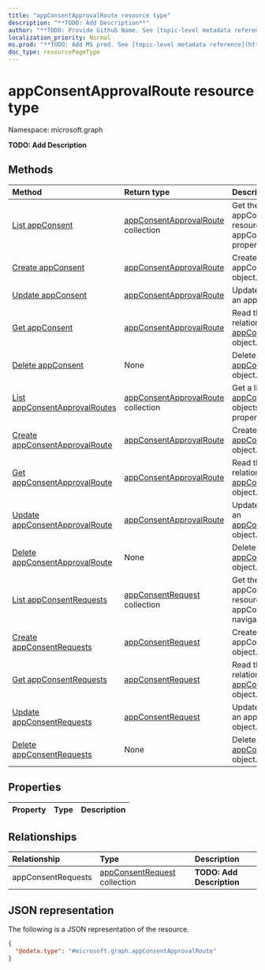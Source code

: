```yaml
---
title: "appConsentApprovalRoute resource type"
description: "**TODO: Add Description**"
author: "**TODO: Provide Github Name. See [topic-level metadata reference](https://msgo.azurewebsites.net/add/document/guidelines/metadata.html#topic-level-metadata)**"
localization_priority: Normal
ms.prod: "**TODO: Add MS prod. See [topic-level metadata reference](https://msgo.azurewebsites.net/add/document/guidelines/metadata.html#topic-level-metadata)**"
doc_type: resourcePageType
---
```


# appConsentApprovalRoute resource type

Namespace: microsoft.graph

**TODO: Add Description**

## Methods
|Method|Return type|Description|
|:---|:---|:---|
|[List appConsent](../api/identitygovernance-list-appconsent.md)|[appConsentApprovalRoute](../resources/appconsentapprovalroute.md) collection|Get the appConsentApprovalRoute resources from the appConsent navigation property.|
|[Create appConsent](../api/identitygovernance-post-appconsent.md)|[appConsentApprovalRoute](../resources/appconsentapprovalroute.md)|Create a new appConsentApprovalRoute object.|
|[Update appConsent](../api/identitygovernance-update-appconsent.md)|[appConsentApprovalRoute](../resources/appconsentapprovalroute.md)|Update the properties of an appConsent object.|
|[Get appConsent](../api/identitygovernance-get-appconsentapprovalroute.md)|[appConsentApprovalRoute](../resources/appconsentapprovalroute.md)|Read the properties and relationships of an [appConsentApprovalRoute](../resources/appconsentapprovalroute.md) object.|
|[Delete appConsent](../api/identitygovernance-delete-appconsent.md)|None|Delete an [appConsentApprovalRoute](../resources/appconsentapprovalroute.md) object.|
|[List appConsentApprovalRoutes](../api/appconsentapprovalroute-list.md)|[appConsentApprovalRoute](../resources/appconsentapprovalroute.md) collection|Get a list of the [appConsentApprovalRoute](../resources/appconsentapprovalroute.md) objects and their properties.|
|[Create appConsentApprovalRoute](../api/appconsentapprovalroute-create.md)|[appConsentApprovalRoute](../resources/appconsentapprovalroute.md)|Create a new [appConsentApprovalRoute](../resources/appconsentapprovalroute.md) object.|
|[Get appConsentApprovalRoute](../api/appconsentapprovalroute-get.md)|[appConsentApprovalRoute](../resources/appconsentapprovalroute.md)|Read the properties and relationships of an [appConsentApprovalRoute](../resources/appconsentapprovalroute.md) object.|
|[Update appConsentApprovalRoute](../api/appconsentapprovalroute-update.md)|[appConsentApprovalRoute](../resources/appconsentapprovalroute.md)|Update the properties of an [appConsentApprovalRoute](../resources/appconsentapprovalroute.md) object.|
|[Delete appConsentApprovalRoute](../api/appconsentapprovalroute-delete.md)|None|Deletes an [appConsentApprovalRoute](../resources/appconsentapprovalroute.md) object.|
|[List appConsentRequests](../api/appconsentapprovalroute-list-appconsentrequests.md)|[appConsentRequest](../resources/appconsentrequest.md) collection|Get the appConsentRequest resources from the appConsentRequests navigation property.|
|[Create appConsentRequests](../api/appconsentapprovalroute-post-appconsentrequests.md)|[appConsentRequest](../resources/appconsentrequest.md)|Create a new appConsentRequest object.|
|[Get appConsentRequests](../api/appconsentapprovalroute-get-appconsentrequest.md)|[appConsentRequest](../resources/appconsentrequest.md)|Read the properties and relationships of an [appConsentRequest](../resources/appconsentrequest.md) object.|
|[Update appConsentRequests](../api/appconsentapprovalroute-update-appconsentrequests.md)|[appConsentRequest](../resources/appconsentrequest.md)|Update the properties of an appConsentRequests object.|
|[Delete appConsentRequests](../api/appconsentapprovalroute-delete-appconsentrequests.md)|None|Delete an [appConsentRequest](../resources/appconsentrequest.md) object.|

## Properties
|Property|Type|Description|
|:---|:---|:---|

## Relationships
|Relationship|Type|Description|
|:---|:---|:---|
|appConsentRequests|[appConsentRequest](../resources/appconsentrequest.md) collection|**TODO: Add Description**|

## JSON representation
The following is a JSON representation of the resource.
<!-- {
  "blockType": "resource",
  "keyProperty": "id",
  "@odata.type": "microsoft.graph.appConsentApprovalRoute",
  "baseType": "",
  "openType": false
}
-->
``` json
{
  "@odata.type": "#microsoft.graph.appConsentApprovalRoute"
}
```

